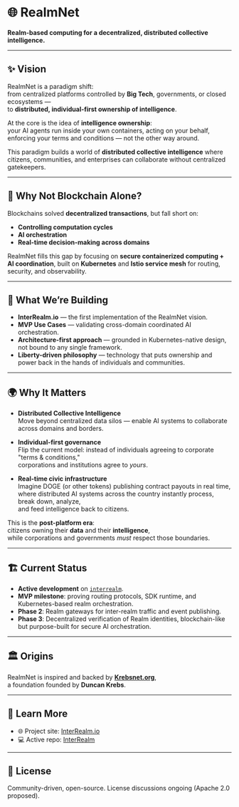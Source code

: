 # 🌐 RealmNet

**Realm-based computing for a decentralized, distributed collective intelligence.**

---

## ✨ Vision

RealmNet is a paradigm shift:  
from centralized platforms controlled by **Big Tech**, governments, or closed ecosystems —  
to **distributed, individual-first ownership of intelligence**.  

At the core is the idea of **intelligence ownership**:  
your AI agents run inside your own containers, acting on your behalf, enforcing your terms and conditions — not the other way around.  

This paradigm builds a world of **distributed collective intelligence** where citizens, communities, and enterprises can collaborate without centralized gatekeepers.  

---

## 🚫 Why Not Blockchain Alone?

Blockchains solved **decentralized transactions**, but fall short on:

- **Controlling computation cycles**  
- **AI orchestration**  
- **Real-time decision-making across domains**

RealmNet fills this gap by focusing on **secure containerized computing + AI coordination**, built on **Kubernetes** and **Istio service mesh** for routing, security, and observability.

---

## 🔧 What We’re Building

- **InterRealm.io** — the first implementation of the RealmNet vision.  
- **MVP Use Cases** — validating cross-domain coordinated AI orchestration.  
- **Architecture-first approach** — grounded in Kubernetes-native design, not bound to any single framework.  
- **Liberty-driven philosophy** — technology that puts ownership and power back in the hands of individuals and communities.  

---

## 🌍 Why It Matters

- **Distributed Collective Intelligence**  
  Move beyond centralized data silos — enable AI systems to collaborate across domains and borders.  

- **Individual-first governance**  
  Flip the current model: instead of individuals agreeing to corporate "terms & conditions,"  
  corporations and institutions agree to *yours*.  

- **Real-time civic infrastructure**  
  Imagine DOGE (or other tokens) publishing contract payouts in real time,  
  where distributed AI systems across the country instantly process, break down, analyze,  
  and feed intelligence back to citizens.  

This is the **post-platform era**:  
citizens owning their **data** and their **intelligence**,  
while corporations and governments *must* respect those boundaries.  

---

## 🏗 Current Status

- **Active development** on [`interrealm`](https://github.com/realmnet/interrealm).  
- **MVP milestone**: proving routing protocols, SDK runtime, and Kubernetes-based realm orchestration.  
- **Phase 2**: Realm gateways for inter-realm traffic and event publishing.  
- **Phase 3**: Decentralized verification of Realm identities, blockchain-like but purpose-built for secure AI orchestration.  

---

## 🏛 Origins

RealmNet is inspired and backed by [**Krebsnet.org**](https://krebsnet.org),  
a foundation founded by **Duncan Krebs**.  

---

## 🔗 Learn More

- 🌐 Project site: [InterRealm.io](https://interrealm.io)  
- 💻 Active repo: [InterRealm](https://github.com/realmnet/interrealm)  

---

## 📜 License

Community-driven, open-source. License discussions ongoing (Apache 2.0 proposed).  
